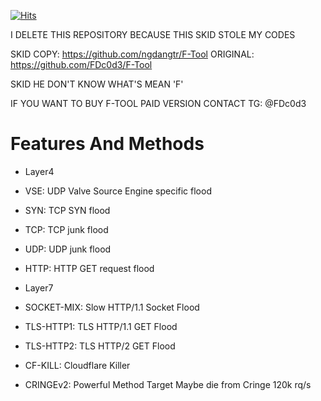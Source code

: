 [![Hits](https://hits.seeyoufarm.com/api/count/incr/badge.svg?url=https://github.com/FDc0d3/F-Toolhit-counter&count_bg=%230BD4FF&title_bg=%23525050&icon=github.svg&icon_color=%23000000&title=Views&edge_flat=true)](https://hits.seeyoufarm.com)


I DELETE THIS REPOSITORY BECAUSE THIS SKID STOLE MY CODES

SKID COPY: https://github.com/ngdangtr/F-Tool
ORIGINAL: https://github.com/FDc0d3/F-Tool

SKID HE DON'T KNOW WHAT'S MEAN 'F'

IF YOU WANT TO BUY F-TOOL PAID VERSION CONTACT TG: @FDc0d3


# Features And Methods

* Layer4

* VSE: UDP Valve Source Engine specific flood
* SYN: TCP SYN flood
* TCP: TCP junk flood
* UDP:  UDP junk flood
* HTTP: HTTP GET request flood

* Layer7

* SOCKET-MIX: Slow HTTP/1.1 Socket Flood
* TLS-HTTP1: TLS HTTP/1.1 GET Flood
* TLS-HTTP2: TLS HTTP/2 GET Flood
* CF-KILL: Cloudflare Killer
* CRINGEv2: Powerful Method Target Maybe die from Cringe 120k rq/s
